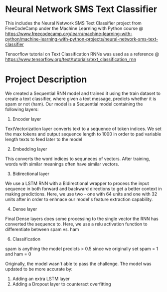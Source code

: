 # Neural Network SMS Text Classifier
This includes the Neural Network SMS Text Classifier project from FreeCodeCamp under the Machine Learning with Python course @ https://www.freecodecamp.org/learn/machine-learning-with-python/machine-learning-with-python-projects/neural-network-sms-text-classifier

Tensorflow tutorial on Text Classification RNNs was used as a reference @ https://www.tensorflow.org/text/tutorials/text_classification_rnn

# Project Description
We created a Sequential RNN model and trained it using the train dataset to create a text classifier, where given a text message, predicts whether it is spam or not (ham). Our model is a Sequential model containing the following layers:
1. Encoder layer

TextVectorization layer converts text to a sequence of token indices. We set the max tokens and output sequence length to 1000 in order to pad variable length texts to feed later to the model

2. Embedding layer

This converts the word indices to sequneces of vectors. After training, words with similar meanings often have similar vectors.

3. Bidirectional layer

We use a LSTM RNN with a Bidirectional wrapper to process the input sequence in both forward and backward directions to get a better context in making predictions. Here, we use two - one with 64 units and one with 32 units after in order to enhnace our model's feature extraction capability.

4. Dense layer

Final Dense layers does some processing to the single vector the RNN has converted the sequence to. Here, we use a relu activation function to differentiate between spam vs. ham

6. Classification

spam is anything the model predicts > 0.5 since we originally set spam = 1 and ham = 0
   
Originally, the model wasn't able to pass the challenge. The model was updated to be more accurate by:
1. Adding an extra LSTM layer
2. Adding a Dropout layer to counteract overfitting
